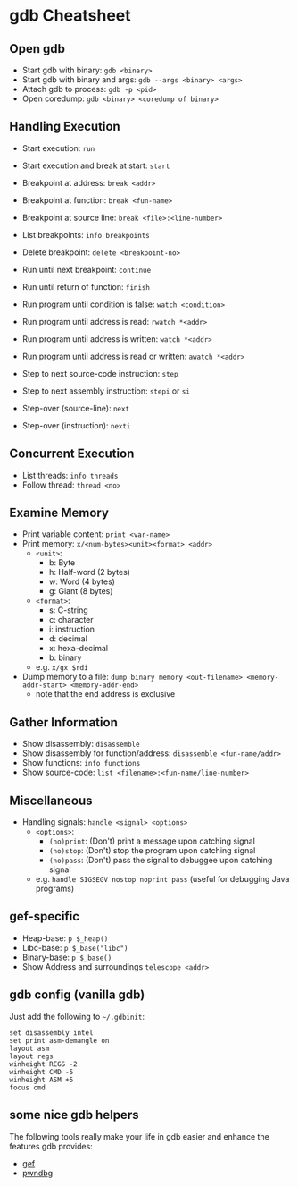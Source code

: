 # gdb Cheatsheet

## Open gdb
- Start gdb with binary: `gdb <binary>`
- Start gdb with binary and args: `gdb --args <binary> <args>`
- Attach gdb to process: `gdb -p <pid>`
- Open coredump: `gdb <binary> <coredump of binary>`

## Handling Execution
- Start execution: `run`
- Start execution and break at start: `start`

- Breakpoint at address: `break <addr>`
- Breakpoint at function: `break <fun-name>`
- Breakpoint at source line: `break <file>:<line-number>`
- List breakpoints: `info breakpoints`
- Delete breakpoint: `delete <breakpoint-no>`

- Run until next breakpoint: `continue`
- Run until return of function: `finish`
- Run program until condition is false: `watch <condition>`
- Run program until address is read: `rwatch *<addr>`
- Run program until address is written: `watch *<addr>`
- Run program until address is read or written: `awatch *<addr>`
- Step to next source-code instruction: `step`
- Step to next assembly instruction: `stepi` or `si`
- Step-over (source-line): `next`
- Step-over (instruction): `nexti`

## Concurrent Execution
- List threads: `info threads`
- Follow thread: `thread <no>`

## Examine Memory
- Print variable content: `print <var-name>`
- Print memory: `x/<num-bytes><unit><format> <addr>`
  * `<unit>`:
    * b: Byte
    * h: Half-word (2 bytes)
    * w: Word (4 bytes)
    * g: Giant (8 bytes)
  * `<format>`: 
    * s: C-string
    * c: character
    * i: instruction
    * d: decimal
    * x: hexa-decimal
    * b: binary
  * e.g. `x/gx $rdi`
- Dump memory to a file: `dump binary memory <out-filename> <memory-addr-start> <memory-addr-end>`
  * note that the end address is exclusive


## Gather Information
- Show disassembly: `disassemble`
- Show disassembly for function/address: `disassemble <fun-name/addr>`
- Show functions: `info functions`
- Show source-code: `list <filename>:<fun-name/line-number>`

## Miscellaneous
- Handling signals: `handle <signal> <options>`
  * `<options>`:
    * `(no)print`: (Don't) print a message upon catching signal
    * `(no)stop`: (Don't) stop the program upon catching signal
    * `(no)pass`: (Don't) pass the signal to debuggee upon catching signal
  * e.g. `handle SIGSEGV nostop noprint pass` (useful for debugging Java programs)

## gef-specific
- Heap-base: `p $_heap()`
- Libc-base: `p $_base("libc")`
- Binary-base: `p $_base()`
- Show Address and surroundings `telescope <addr>`

## gdb config (vanilla gdb)
Just add the following to `~/.gdbinit`:
```
set disassembly intel
set print asm-demangle on
layout asm
layout regs
winheight REGS -2
winheight CMD -5
winheight ASM +5
focus cmd
```

## some nice gdb helpers
The following tools really make your life in gdb easier and enhance the features gdb provides:
- [gef](https://github.com/hugsy/gef)
- [pwndbg](https://github.com/pwndbg/pwndbg)
